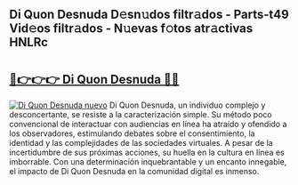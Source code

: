 ## Di Quon Desnuda D𝚎sn𝚞dos filtr𝚊dos - Parts-t49 Vid𝚎os filtr𝚊dos - N𝚞evas f𝚘tos atr𝚊ctivas HNLRc

# <h2><a href="http://mbcx2k.tromn.icu/?c=Di+Quon+Desnuda">🔗👉👉👉 Di Quon Desnuda 🔗🔗</a></h2>

[![Di Quon Desnuda nuevo](https://i.imgur.com/pEAQMta.gif)](http://mbcx2k.tromn.icu/?c=Di+Quon+Desnuda)
Di Quon Desnuda, un individuo complejo y desconcertante, se resiste a la caracterización simple. Su método poco convencional de interactuar con audiencias en línea ha atraído y ofendido a los observadores, estimulando debates sobre el consentimiento, la identidad y las complejidades de las sociedades virtuales. A pesar de la incertidumbre de sus próximas acciones, su huella en la cultura en línea es imborrable. Con una determinación inquebrantable y un encanto innegable, el impacto de Di Quon Desnuda en la comunidad digital es inmenso.
